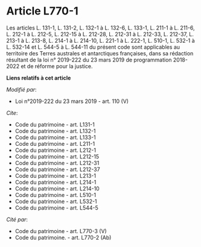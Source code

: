 # Article L770-1

Les articles L. 131-1, L. 131-2, L. 132-1 à L. 132-6, L. 133-1, L. 211-1 à L. 211-6, L. 212-1 à L. 212-5, L. 212-15 à L.
212-28, L. 212-31 à L. 212-33, L. 212-37, L. 213-1 à L. 213-8, L. 214-1 à L. 214-10, L. 221-1 à L. 222-1, L. 510-1, L. 532-1
à L. 532-14 et L. 544-5 à L. 544-11 du présent code sont applicables au territoire des Terres australes et antarctiques
françaises, dans sa rédaction résultant de la loi n° 2019-222 du 23 mars 2019 de programmation 2018-2022 et de réforme pour
la justice.

**Liens relatifs à cet article**

_Modifié par_:

  - Loi n°2019-222 du 23 mars 2019 - art. 110 (V)

_Cite_:

  - Code du patrimoine - art. L131-1
  - Code du patrimoine - art. L132-1
  - Code du patrimoine - art. L133-1
  - Code du patrimoine - art. L211-1
  - Code du patrimoine - art. L212-1
  - Code du patrimoine - art. L212-15
  - Code du patrimoine - art. L212-31
  - Code du patrimoine - art. L212-37
  - Code du patrimoine - art. L213-1
  - Code du patrimoine - art. L214-1
  - Code du patrimoine - art. L214-10
  - Code du patrimoine - art. L510-1
  - Code du patrimoine - art. L532-1
  - Code du patrimoine - art. L544-5

_Cité par_:

  - Code du patrimoine - art. L770-3 (V)
  - Code du patrimoine. - art. L770-2 (Ab)
